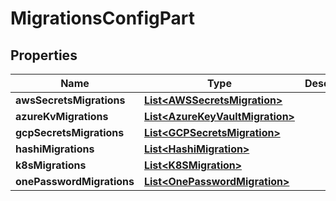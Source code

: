 

# MigrationsConfigPart

## Properties

Name | Type | Description | Notes
------------ | ------------- | ------------- | -------------
**awsSecretsMigrations** | [**List&lt;AWSSecretsMigration&gt;**](AWSSecretsMigration.md) |  |  [optional]
**azureKvMigrations** | [**List&lt;AzureKeyVaultMigration&gt;**](AzureKeyVaultMigration.md) |  |  [optional]
**gcpSecretsMigrations** | [**List&lt;GCPSecretsMigration&gt;**](GCPSecretsMigration.md) |  |  [optional]
**hashiMigrations** | [**List&lt;HashiMigration&gt;**](HashiMigration.md) |  |  [optional]
**k8sMigrations** | [**List&lt;K8SMigration&gt;**](K8SMigration.md) |  |  [optional]
**onePasswordMigrations** | [**List&lt;OnePasswordMigration&gt;**](OnePasswordMigration.md) |  |  [optional]



